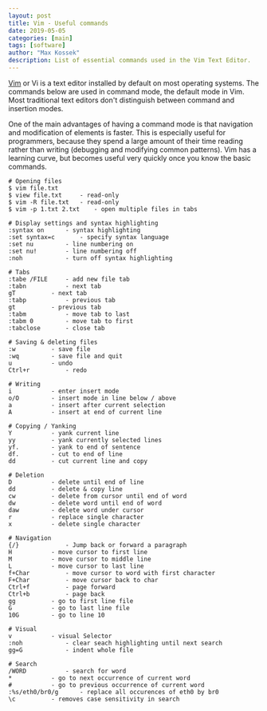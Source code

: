 ```yaml
---
layout: post
title: Vim - Useful commands
date: 2019-05-05
categories: [main]
tags: [software]
author: "Max Kossek"
description: List of essential commands used in the Vim Text Editor.
---
```


<a href="https://www.vim.org/" target="_blank" rel="noopener">Vim</a> or Vi is a text editor installed by default on most operating systems. The commands below are used in command mode, the default mode in Vim. Most traditional text editors don't distinguish between command and insertion modes. 

One of the main advantages of having a command mode is that navigation and modification of elements is faster. This is especially useful for programmers, because they spend a large amount of their time reading rather than writing (debugging and modifying common patterns). Vim has a learning curve, but becomes useful very quickly once you know the basic commands.

```
# Opening files
$ vim file.txt
$ view file.txt		- read-only
$ vim -R file.txt	- read-only
$ vim -p 1.txt 2.txt	- open multiple files in tabs

# Display settings and syntax highlighting
:syntax on		- syntax highlighting
:set syntax=c		- specify syntax language
:set nu			- line numbering on
:set nu!		- line numbering off
:noh			- turn off syntax highlighting

# Tabs
:tabe /FILE		- add new file tab
:tabn			- next tab
gT			- next tab
:tabp			- previous tab
gt			- previous tab
:tabm			- move tab to last
:tabm 0			- move tab to first
:tabclose		- close tab

# Saving & deleting files
:w			- save file
:wq			- save file and quit
u			- undo
Ctrl+r			- redo

# Writing
i			- enter insert mode
o/O			- insert mode in line below / above
a			- insert after current selection
A			- insert at end of current line

# Copying / Yanking
Y			- yank current line
yy			- yank currently selected lines
yf.			- yank to end of sentence
df.			- cut to end of line
dd			- cut current line and copy

# Deletion
D			- delete until end of line
dd			- delete & copy line
cw			- delete from cursor until end of word
dw			- delete word until end of word 
daw			- delete word under cursor
r			- replace single character
x			- delete single character

# Navigation
{/} 			- Jump back or forward a paragraph
H			- move cursor to first line
M			- move cursor to middle line
L			- move cursor to last line
f+Char			- move cursor to word with first character
F+Char			- move cursor back to char
Ctrl+f			- page forward
Ctrl+b			- page back
gg			- go to first line file
G			- go to last line file
10G			- go to line 10

# Visual
v			- visual Selector
:noh			- clear seach highlighting until next search
gg=G			- indent whole file

# Search
/WORD			- search for word
*			- go to next occurrence of current word
#			- go to previous occurrence of current word
:%s/eth0/br0/g		- replace all occurences of eth0 by br0
\c			- removes case sensitivity in search
```